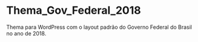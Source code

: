 # Thema_Gov_Federal_2018
Thema para WordPress com o layout padrão do Governo Federal do Brasil no ano de 2018. 
